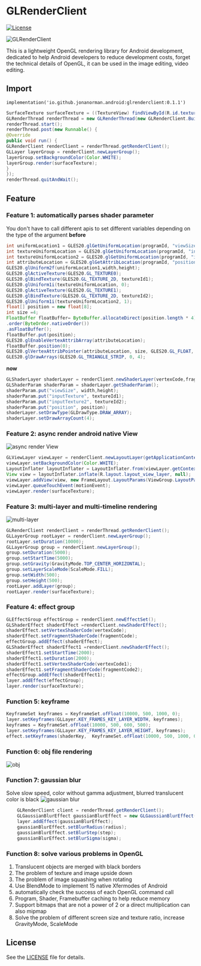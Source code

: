 # GLRenderClient
[![License](https://img.shields.io/badge/license-MIT-blue.svg?style=flat)](http://opensource.org/licenses/MIT)

![GLRenderClient](https://github.com/JonaNorman/GLRenderClient/blob/main/screen/logo.png?raw=true "GLRenderClient")


This is a lightweight OpenGL rendering library for Android development, dedicated to help Android developers to reduce development costs, 
forget the technical details of OpenGL, it can be used in the image editing, video  editing.
## Import
``` 
implementation('io.github.jonanorman.android:glrenderclient:0.1.1')
```
```Java
SurfaceTexture surfaceTexture = ((TextureView) findViewById(R.id.textureView)).getSurfaceTexture();
GLRenderThread renderThread = new GLRenderThread(new GLRenderClient.Builder());
renderThread.start();
renderThread.post(new Runnable() {
@Override
public void run() {
GLRenderClient renderClient = renderThread.getRenderClient();
GLLayer layerGroup = renderClient.newLayerGroup();
layerGroup.setBackgroundColor(Color.WHITE);
layerGroup.render(surfaceTexture);
}
});
renderThread.quitAndWait();
```
## Feature

### Feature 1: automatically parses shader parameter
You don't have to call different apis to set different variables depending on the type of the argument
**before**
```Java
int uniformLocation1 = GLES20.glGetUniformLocation(programId, "viewSize");
int textureUniformLocation = GLES20.glGetUniformLocation(programId, "inputTexture");
int textureUniformLocation2 = GLES20.glGetUniformLocation(programId, "inputTexture2");
int attributeLocation = GLES20.glGetAttribLocation(programId, "position");
GLES20.glUniform2f(uniformLocation1,width,height);
GLES20.glActiveTexture(GLES20.GL_TEXTURE0);
GLES20.glBindTexture(GLES20.GL_TEXTURE_2D, textureId1);
GLES20.glUniform1i(textureUniformLocation, 0);
GLES20.glActiveTexture(GLES20.GL_TEXTURE1);
GLES20.glBindTexture(GLES20.GL_TEXTURE_2D, textureId2);
GLES20.glUniform1i(textureUniformLocation2, 1);
float[] position = new float[8];
int size =4;
FloatBuffer floatBuffer= ByteBuffer.allocateDirect(position.length * 4)
.order(ByteOrder.nativeOrder())
.asFloatBuffer();
floatBuffer.put(position);
GLES20.glEnableVertexAttribArray(attributeLocation);
floatBuffer.position(0);
GLES20.glVertexAttribPointer(attributeLocation, size, GLES20.GL_FLOAT, false, 0,floatBuffer);
GLES20.glDrawArrays(GLES20.GL_TRIANGLE_STRIP, 0, 4);
```
**now**
```Java
GLShaderLayer shaderLayer = renderClient.newShaderLayer(vertexCode,fragmentCode);
GLShaderParam shaderParam = shaderLayer.getShaderParam();
shaderParam.put("viewSize", width,height);
shaderParam.put("inputTexture", textureId1);
shaderParam.put("inputTexture2", textureId2);
shaderParam.put("position", position);
shaderLayer.setDrawType(GLDrawType.DRAW_ARRAY);
shaderLayer.setDrawArrayCount(4);
```

### Feature 2: async render android native View
![async render View](https://github.com/JonaNorman/GLRenderClient/blob/main/screen/preview2.gif?raw=true "async render View")

```Java
GLViewLayer viewLayer = renderClient.newLayoutLayer(getApplicationContext(), R.style.AppTheme);
viewLayer.setBackgroundColor(Color.WHITE);
LayoutInflater layoutInflater = LayoutInflater.from(viewLayer.getContext());
View view = layoutInflater.inflate(R.layout.layout_view_layer, null);
viewLayer.addView(view, new FrameLayout.LayoutParams(ViewGroup.LayoutParams.MATCH_PARENT, ViewGroup.LayoutParams.MATCH_PARENT));
viewLayer.queueTouchEvent(motionEvent);
viewLayer.render(surfaceTexture);
```

### Feature 3: multi-layer and multi-timeline rendering
![multi-layer](https://github.com/JonaNorman/GLRenderClient/blob/main/screen/preview1.gif?raw=true "multi-layer")
```Java
GLRenderClient renderClient = renderThread.getRenderClient();
GLLayerGroup rootLayer = renderClient.newLayerGroup();
rootLayer.setDuration(10000);
GLLayerGroup group = renderClient.newLayerGroup();
group.setDuration(5000);
group.setStartTime(5000);
group.setGravity(GravityMode.TOP_CENTER_HORIZONTAL);
group.setLayerScaleMode(ScaleMode.FILL);
group.setWidth(500);
group.setHeight(500);
rootLayer.addLayer(group);
rootLayer.render(surfaceTexture);
```

### Feature 4: effect group

```Java
GLEffectGroup effectGroup = renderClient.newEffectSet();
GLShaderEffect shaderEffect =renderClient.newShaderEffect();
shaderEffect.setVertexShaderCode(vertexCode);
shaderEffect.setFragmentShaderCode(fragmentCode);
effectGroup.addEffect(shaderEffect);
GLShaderEffect shaderEffect1 =renderClient.newShaderEffect();
shaderEffect1.setStartTime(2000);
shaderEffect1.setDuration(2000);
shaderEffect1.setVertexShaderCode(vertexCode1);
shaderEffect1.setFragmentShaderCode(fragmentCode2);
effectGroup.addEffect(shaderEffect1);
layer.addEffect(effectGroup);
layer.render(surfaceTexture);
```

### Function 5: keyframe

```Java
KeyframeSet keyframes = KeyframeSet.ofFloat(10000, 500, 1000, 0);
layer.setKeyframes(GLLayer.KEY_FRAMES_KEY_LAYER_WIDTH, keyframes);
keyframes = KeyframeSet.ofFloat(10000, 500, 600, 500);
layer.setKeyframes(GLLayer.KEY_FRAMES_KEY_LAYER_HEIGHT, keyframes);
effect.setKeyframes(shaderKey,  KeyframeSet.ofFloat(10000, 500, 1000, 0));
```

### Function 6: obj file rendering
![obj](https://github.com/JonaNorman/GLRenderClient/blob/main/screen/preview3.gif?raw=true "obj")



### Function 7: gaussian blur
Solve slow speed, color without gamma adjustment, blurred translucent color is black 
![gaussian blur](https://github.com/JonaNorman/GLRenderClient/blob/main/screen/preview4.gif?raw=true "gaussian blur")

```Java
    GLRenderClient client = renderThread.getRenderClient();
    GLGaussianBlurEffect gaussianBlurEffect = new GLGaussianBlurEffect(client) {};
    layer.addEffect(gaussianBlurEffect);
    gaussianBlurEffect.setBlurRadius(radius);
    gaussianBlurEffect.setBlurStep(step);
    gaussianBlurEffect.setBlurSigma(sigma);
```

### Function 8: solve various problems in OpenGL

1. Translucent objects are merged with black borders
2. The problem of texture and image upside down
3. The problem of image squashing when rotating
4. Use BlendMode to implement 15 native Xfermodes of Android
5. automatically check the success of each OpenGL command call
6. Program, Shader, Framebuffer caching  to help reduce memory
7. Support bitmaps that are not a power of 2 or a direct multiplication can also mipmap
8. Solve the problem of different screen size and texture ratio, increase GravityMode, ScaleMode


## License

See the [LICENSE](./LICENSE) file for details.